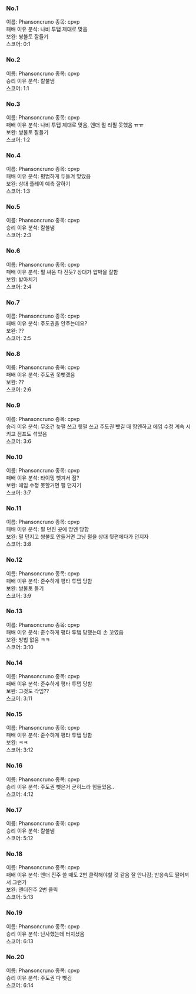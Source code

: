 ### No.1<br>
이름: Phansoncruno
종목: cpvp <br>
패배 이유 분석: 나비 투탭 제대로 맞음<br>
보완: 쌍불토 잘들기 <br>
스코어: 0:1 <br>

### No.2<br>
이름: Phansoncruno
종목: cpvp <br>
승리 이유 분석: 칼불냄<br>
스코어: 1:1 <br>

### No.3<br>
이름: Phansoncruno
종목: cpvp <br>
패배 이유 분석: 나비 투탭 제대로 맞음, 엔더 펄 리필 못했음 ㅠㅠ<br>
보완: 쌍불토 잘들기 <br>
스코어: 1:2 <br>

### No.4<br>
이름: Phansoncruno
종목: cpvp <br>
패배 이유 분석: 평범하게 두들겨 맞았음<br>
보완: 상대 플레이 예측 잘하기 <br>
스코어: 1:3 <br>

### No.5<br>
이름: Phansoncruno
종목: cpvp <br>
승리 이유 분석: 칼불냄<br>
스코어: 2:3 <br>

### No.6<br>
이름: Phansoncruno
종목: cpvp <br>
패배 이유 분석: 펄 싸움 다 진듯? 상대가 압박을 잘함<br>
보완: 받아치기 <br>
스코어: 2:4 <br>

### No.7<br>
이름: Phansoncruno
종목: cpvp <br>
패배 이유 분석: 주도권을 안주는데요?<br>
보완: ?? <br>
스코어: 2:5 <br>

### No.8<br>
이름: Phansoncruno
종목: cpvp <br>
패배 이유 분석: 주도권 못뺏겠음<br>
보완: ?? <br>
스코어: 2:6 <br>

### No.9<br>
이름: Phansoncruno
종목: cpvp <br>
승리 이유 분석: 무조건 늦펄 쓰고 뒷펄 쓰고 주도권 뺏길 때 땅엔하고 에임 수정 계속 시키고 점프도 섞었음<br>
스코어: 3:6 <br>

### No.10<br>
이름: Phansoncruno
종목: cpvp <br>
패배 이유 분석: 타이밍 뺏겨서 짐?<br>
보완: 에임 수정 못할거면 펄 던지기 <br>
스코어: 3:7 <br>

### No.11<br>
이름: Phansoncruno
종목: cpvp <br>
패배 이유 분석: 펄 던진 곳에 땅엔 당함<br>
보완: 펄 던지고 쌍불토 안들거면 그냥 펄을 상대 뒷편에다가 던지자 <br>
스코어: 3:8 <br>

### No.12<br>
이름: Phansoncruno
종목: cpvp <br>
패배 이유 분석: 준수하게 평타 투탭 당함<br>
보완: 쌍불토 들기 <br>
스코어: 3:9 <br>

### No.13<br>
이름: Phansoncruno
종목: cpvp <br>
패배 이유 분석: 준수하게 평타 투탭 당했는데 손 꼬였음<br>
보완: 방법 없음 ㅋㅋ <br>
스코어: 3:10 <br>

### No.14<br>
이름: Phansoncruno
종목: cpvp <br>
패배 이유 분석: 준수하게 평타 투탭 당함<br>
보완: 그것도 각임?? <br>
스코어: 3:11 <br>

### No.15<br>
이름: Phansoncruno
종목: cpvp <br>
패배 이유 분석: 준수하게 평타 투탭 당함<br>
보완: ㅋㅋ<br>
스코어: 3:12 <br>

### No.16<br>
이름: Phansoncruno
종목: cpvp <br>
승리 이유 분석: 주도권 뺏은거 굳히느라 힘들었음..<br>
스코어: 4:12 <br>

### No.17<br>
이름: Phansoncruno
종목: cpvp <br>
승리 이유 분석: 칼불냄<br>
스코어: 5:12 <br>

### No.18<br>
이름: Phansoncruno
종목: cpvp <br>
패배 이유 분석: 엔더 진주 쓸 때도 2번 클릭해야할 것 같음 잘 안나감; 반응속도 떨어져서 그런가<br>
보완: 엔더진주 2번 클릭<br>
스코어: 5:13 <br>

### No.19<br>
이름: Phansoncruno
종목: cpvp <br>
승리 이유 분석: 난사했는데 터지셨음<br>
스코어: 6:13 <br>

### No.20<br>
이름: Phansoncruno
종목: cpvp <br>
승리 이유 분석: 주도권 다 뺏김<br>
스코어: 6:14 <br>